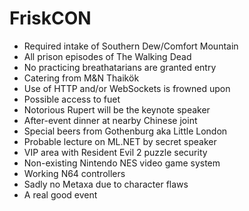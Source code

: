 # FriskCON

* Required intake of Southern Dew/Comfort Mountain
* All prison episodes of The Walking Dead
* No practicing breathatarians are granted entry
* Catering from M&N Thaikök
* Use of HTTP and/or WebSockets is frowned upon
* Possible access to fuet
* Notorious Rupert will be the keynote speaker
* After-event dinner at nearby Chinese joint
* Special beers from Gothenburg aka Little London
* Probable lecture on ML.NET by secret speaker
* VIP area with Resident Evil 2 puzzle security
* Non-existing Nintendo NES video game system
* Working N64 controllers
* Sadly no Metaxa due to character flaws
* A real good event
